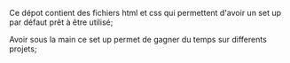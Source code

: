 Ce dépot contient des fichiers html et css qui permettent d'avoir un set up par défaut prêt à être utilisé; 

 Avoir sous la main ce  set up permet de gagner du temps sur differents projets;
